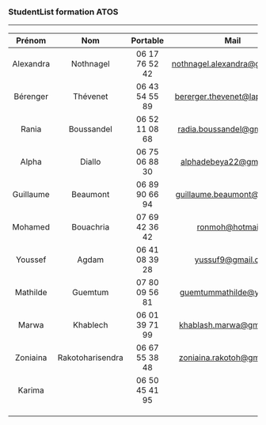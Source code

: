 ### StudentList formation ATOS

------

|  Prénom   |       Nom        |    Portable    |              Mail               |
| :-------: | :--------------: | :------------: | :-----------------------------: |
| Alexandra |    Nothnagel     | 06 17 76 52 42 |  nothnagel.alexandra@gmail.com  |
| Bérenger  |     Thévenet     | 06 43 54 55 89 |  bererger.thevenet@laposte.net  |
|   Rania   |    Boussandel    | 06 52 11 08 68 |   radia.boussandel@gmail.com    |
|   Alpha   |      Diallo      | 06 75 06 88 30 |     alphadebeya22@gmail.com     |
| Guillaume |     Beaumont     | 06 89 90 66 94 | [guillaume.beaumont@yahoo.fr]() |
|  Mohamed  |    Bouachria     | 07 69 42 36 42 |      [ronmoh@hotmail.fr]()      |
|  Youssef  |      Agdam       | 06 41 08 39 28 |    <u>yussuf9@gmail.com</u>     |
| Mathilde  |     Guemtum      | 07 80 09 56 81 |  [guemtummathilde@yahoo.fr]()   |
|   Marwa   |     Khablech     | 06 01 39 71 99 |    khablash.marwa@gmail.com     |
| Zoniaina  | Rakotoharisendra | 06 67 55 38 48 |   zoniaina.rakotoh@gmail.com    |
|  Karima   |                  | 06 50 45 41 95 |                                 |
|           |                  |                |                                 |
|           |                  |                |                                 |
|           |                  |                |                                 |

